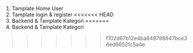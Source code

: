 1. Tamplate Home User
2. Tamplate login & register 
<<<<<<< HEAD
3. Backend & Tamplate Kategori
=======
3. Backend & Tamplate Kategori
>>>>>>> f102d67b12e4ba849798847bce36ed6652fc5a4e

